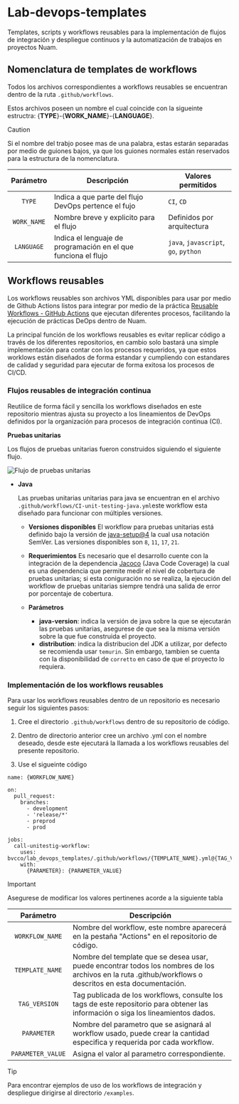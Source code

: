# Lab-devops-templates
Templates, scripts y workflows reusables para la implementación de flujos de integración y despliegue continuos y la automatización de trabajos en proyectos Nuam.

## Nomenclatura de templates de workflows
Todos los archivos correspondientes a workflows reusables se encuentran dentro de la ruta `.github/workflows`.

Estos archivos poseen un nombre el cual coincide con la sigueinte estructra: {**TYPE**}-{**WORK_NAME**}-{**LANGUAGE**}.

> [!CAUTION]
> Si el nombre del trabjo posee mas de una palabra, estas estarán separadas por medio de guiones bajos, ya que los guiones normales están reservados para la estructura de la nomenclatura.

| Parámetro        | Descripción | Valores permitidos |
| :-------------: |-------------| -------|
| `TYPE`  | Indica a que parte del flujo DevOps pertence el fujo | `CI`, `CD` |
| `WORK_NAME`  | Nombre breve y explicito para el flujo | Definidos por arquitectura |
| `LANGUAGE`  | Indica el lenguaje de programación en el que funciona el flujo | `java`, `javascript`, `go`, `python` |

## Workflows reusables
Los workflows reusables son archivos YML disponibles para usar por medio de Github Actions listos para integrar por medio de la práctica [Reusable Workflows - GitHub Actions](https://docs.github.com/en/actions/using-workflows/reusing-workflows#access-to-reusable-workflows) que ejecutan diferentes procesos, facilitando la ejecución de prácticas DeOps dentro de Nuam.

La principal función de los workflows reusables es evitar replicar código a través de los diferentes repositorios, en cambio solo bastará una simple implementación para contar con los procesos requeridos, ya que estos worklows están diseñados de forma estandar y cumpliendo con estandares de calidad y seguridad para ejecutar de forma exitosa los procesos de CI/CD.

### Flujos reusables de integración continua
Reutilice de forma fácil y sencilla los workflows diseñados en este repositorio mientras ajusta su proyecto a los lineamientos de DevOps definidos por la organización para procesos de integración continua (CI).

**Pruebas unitarias**

Los flujos de pruebas unitarias fueron construidos siguiendo el siguiente flujo.

![Flujo de pruebas unitarias](https://github.com/bvcco/lab_devops_templates/blob/main/assets/Unit_Testing_Flowchart.png)

- **Java**
  
  Las pruebas unitarias unitarias para java se encuentran en el archivo ``.github/workflows/CI-unit-testing-java.yml``este workflow esta diseñado para funcionar con múltiples versiones.
  
  - **Versiones disponibles**
    El workflow para pruebas unitarias está definido bajo la versión de [java-setup@4](https://github.com/actions/setup-java) la cual usa notación SemVer. Las versiones disponibles son `8`, `11`, `17`, `21`.
  
  - **Requerimientos**
    Es necesario que el desarrollo cuente con la integración de la dependencia [Jacoco](https://www.eclemma.org/jacoco/) (Java Code Coverage) la cual es una dependencia que permite medir el nivel de cobertura de pruebas unitarias; si esta coniguración no se realiza, la ejecución del workflow de pruebas unitarias siempre tendrá una salida de error por porcentaje de cobertura.

  - **Parámetros**
    - **java-version**: indica la versión de java sobre la que se ejecutarán las pruebas unitarias, asegurese de que sea la misma versión sobre la que fue construida el proyecto.
    - **distribution**: indica la distribucion del JDK a utilizar, por defecto se recomienda usar `temurin`. Sin embargo, tambien se cuenta con la disponibilidad de `corretto` en caso de que el proyecto lo requiera.

### Implementación de los workflows reusables
Para usar los workflows reusables dentro de un repositorio es necesario seguir los siguientes pasos:

1. Cree el directorio ``.github/workflows`` dentro de su repositorio de código.

2. Dentro de directorio anterior cree un archivo .yml con el nombre deseado, desde este ejecutará la llamada a los workflows reusables del presente repositorio.

3. Use el sigueinte código

```
name: {WORKFLOW_NAME}

on:
  pull_request:
    branches:
      - development
      - 'release/*'
      - preprod
      - prod

jobs:
  call-unitestig-workflow:
    uses: bvcco/lab_devops_templates/.github/workflows/{TEMPLATE_NAME}.yml@{TAG_VERSION}
    with:
      {PARAMETER}: {PARAMETER_VALUE}
```

> [!IMPORTANT]  
> Asegurese de modificar los valores pertinenes acorde a la siguiente tabla

| Parámetro        | Descripción |
| :-------------: |-------------|
| `WORKFLOW_NAME`  | Nombre del workflow, este nombre aparecerá en la pestaña "Actions" en el repositorio de código. |
| `TEMPLATE_NAME`  | Nombre del template que se desea usar, puede encontrar todos los nombres de los archivos en la ruta .github/workflows o descritos en esta documentación.   |
| `TAG_VERSION` | Tag publicada de los workflows, consulte los tags de este repositorio para obtener las información o siga los lineamientos dados. |
| `PARAMETER` | Nombre del parametro que se asignará al workflow usado, puede crear la cantidad especifica y requerida por cada workflow. |
| `PARAMETER_VALUE` | Asigna el valor al parametro correspondiente. |

> [!TIP]
> Para encontrar ejemplos de uso de los workflows de integración y despliegue dirigirse al directorio `/examples`.